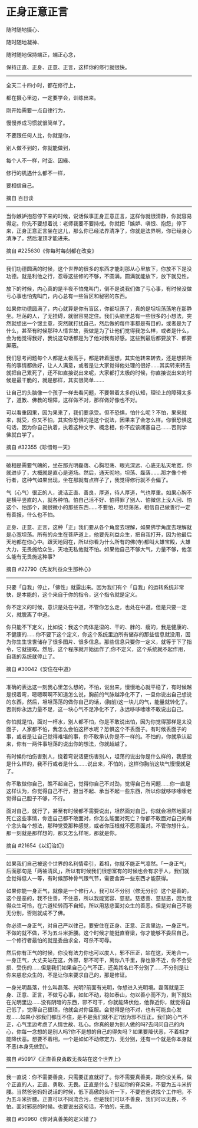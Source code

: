 # 正身正意正言

随时随地摄心、

随时随地凝神、

随时随地保持端正，端正心念，

保持正直、正身、正意、正言，这样你的修行就很快。

---

全天二十四小时，都在修行上，

都在摄心里边，一定要学会，训练出来。

刚开始需要一点自律行为，

慢慢养成习惯就很简单了。

不要跟任何人比，你就是你，

别人做不到的，你就能做到，

每个人不一样，时空、因緣、

修行的机遇什么都不一样，

要相信自己。

摘自 百日谈

------------------------------------------------------------------------

当你嫉妒抱怨停下来的时候，说话做事正身正意正言，这样你就很清静，你就容易得定。你先不要想着说：老师我要不要持戒。你就把「嫉妒、嗔恨、抱怨」停下来，正身正意正言坐在这儿，那么你已经法界清净了，你就是法界啊，你已经身心清净了。然后灌顶才能进来。

摘自 #225630《你每时每刻都在改变》

------------------------------------------------------------------------

我们功德圆满的时候，这个世界的很多的东西才能刹那从心里放下，你放不下是没功德。就是利他之行，忍辱这些修的不够，不圆满，圆满就能放下，放下就见性。

放下的时候，内心真的是半夜不怕鬼叫门，倒不是说我们做了亏心事，有时候没做亏心事也怕鬼叫门，内心总有一些盲区和秘密的东西。

如果你功德圆满了，内心就算是你有盲区，你都坦荡了，真的是坦坦荡荡地在那静坐。坦荡的人，了无挂碍，就很容易定住。我们头脑里总有一些很多的小想法，突然就想出一个馊主意，突然就打扰自己，然后做的每件事都是有目的，或者是为了什么，甚至有时候那种人情世故，我做是为了让他们觉得我怎么样，或者是什么，会为他觉得我好，我说这句话都是为了他对我有好感。这些到最后都要放下、都要屏蔽。

我们思考问题每个人都是太极高手，都是转着圈想，其实他转来转去，还是想把所有的事情都做好，让人人满意，或者是让大家觉得他处理的很好\...\...其实转来转去就把自己累死了，还不如直接说出来呢，大家都打太极的时候，你直接说出来的时候是最干脆的，就是那样，其实很简单\...\....

让自己的头脑像一个孩子一样去看问题，不要带着太多的认知，理论上的障碍太多了，道教、佛教的理障，这样做不对，那样做好像也不对。

可以看重因果，因为果来了，我们要承受。但不恐惧，怕什么呢？不怕，果来就来，就受，你又不怕，其实你恐惧的是这个说法，因果来了会怎么样。你很恐惧这句话，因为你自己执着，执着这种文字、概念相，你不应该闭塞自己\...\....否则学佛就白学了。

摘自 #32355《珍惜每一天》

------------------------------------------------------------------------

破相是需要气魄的，坐在那光明磊落、心胸坦荡、眼光深远、心底无私天地宽，你就进步了，大概就是直心是道场。然后，通天彻地，坦荡、磊落\...\....那才像个修行者，这种气如果出现，坐在那就有点样子了，我觉得修行就不会偏了。

气（心气）很正的人，说话正直、善良，厚道，待人厚道，气也厚重。如果心胸不是横平竖直的人，就各种怕。怕自己活不好、怕得罪了别人、怕微信上没人回、怕这个、怕那个，就很微小的那些东西\...\...不要怕，坦坦荡荡，相信自己做善行一定有善报，什么也不怕。

正身、正意、正言，这种「正」我们要从各个角度去理解，如果佛学角度去理解就是心宽坦荡。所有的众生在菩萨道上，他要先利益众生，把自我打开，因为他最后天地都在你心中。跟天地同在，所以你看为什么所有的佛(寺)都叫大雄宝殿，大雄大力，无畏施给众生，天地无私他就不怕。如果他自己不够大气，力量不够，他怎么能有无畏施这种事?

摘自 #22790《先发利益众生那种心》

------------------------------------------------------------------------

只要「自我」停止，「佛性」就露出来。因为我们有个「自我」的运转系统非常快，是本能的，这个来自于你的指令，这个指令就是定义。

你不定义的时候，意识是处在中道，不管你怎么走，也处在中道。但是只要一定义，就脱离了中道。

你只能不下定义，比如说：我这个肉体是湿的、干的、胖的、瘦的，我是健康的、不健康的\...\...你不要下这个定义，你这个系统里边所有储存的那些信息就没用，因为你生生世世储存了很多图片、很多信息。那些信息只要你一定义，就等于下了指令，它就提取。然后，这个程序就开始运作了;你不定义，这个系统就不起作用，自我的系统就停止了。

摘自 #30042《安住在中道》

------------------------------------------------------------------------

准确的表达这一刻我心里怎么想的，不怕，说出来，慢慢地心就平稳了，有时候越是拐着弯，嗯嗯啊啊不知道怎么说，胸前的气脉越净化不了，一旦你说出自己想说的东西，然后，坦坦荡荡的做你自己的话，(胸前)这一块儿的气，能量就转化了。否则你永远力量不足，这一块心气不足净化不了，永远哆哆嗦嗦不敢说出自己。

你怕就是怕，面对一杯水，别人都不怕，你是不敢说出怕，因为你觉得那样是太没面子，人家都不怕，我怎么会怕这杯水呢？恐惧这个不丢面子。有时候丢面子的事，或者是让自己觉得难堪的事，你不敢承认你是不一样的。不怕的，你就承认起来，你有一两件事坦荡的说出你的想法，你就超越了。

有时候你怕伤害别人，绕着弯说话更伤害别人，坦荡的说出你是什么样的，我感觉是什么样的，我不行或者是什么\...\...说出来，不怕的，这样你胸前这块气慢慢就足了。

你不敢做你自己，瞧不起自己，觉得你自己不对劲，觉得自己有问题\...\...你一直是这样认为，你觉得自己不行，担当不起、承当不起一些东西，所以你就哆哆嗦嗦老觉得自己胆子不够，不行。

面对自己，就行了，甚至有时候都不需要说出，坦然面对自己，你就会坦然地面对死亡这些事情，你连自己都不敢面对，你怎么能面对死亡？你都不敢面对自己的每个念头每个想法，那种觉受那种感觉，或者你压根就不愿意面对。不管你想什么，那一刻就是那样想的，那又怎么样呢，那就是你。

摘自 #21654《以幻治幻》

------------------------------------------------------------------------

如果我们自己被这个世界的名利情牵引，着相，你就不能正气凛然。「一身正气」后面那句是「两袖清风」，所以有时候我们很想富有的时候也会有求于人，我们就会觉得低人一等，有时候那种骨气跟气节，需要舍弃一些东西才能获得。

如果你能一身正气，就像是一个修行人，我可以不分别（修无分别）这个是善的，这个是恶的，我不住善，不住恶，所以我能宽容、慈悲。慈悲善、慈悲恶，因为觉得众生可怜，在六道轮转而不自知，所以用慈悲面对众生的善恶。但是对自己不能无分别，否则就成不了佛。

你必须一身正气，对自己严以律己，要安住在正身、正意、正言里边，一身正气，不做的就不做，不为五斗米折腰。这个时候才能挺直脊梁，你才能够不委屈自己。一个修行者最怕的就是委曲求全，可杀不可辱。

然后你有正气的时候，你没有法力你也可以度人，邪不压正，站在这，天地合一，一身正气，大丈夫站在这，外邪，邪不可干，离你八千里，靠也靠不近，你不会受损、受伤的\...\...但是我们如果自己心气不正，还美其名曰不分别了\...\...不分别是让你来慈悲众生的，不是让你来要求自己的，那是修证。

一身光明磊落，什么叫磊落、光明?前面有光明，你想进入光明境。磊落就是正身、正意、正言，不做亏心事，如如不动，稳如泰山，勿以善小而不为，剩下就处在光明里边\...\...没有阴暗的东西，邪不可干，你就能降伏他，他靠近你，就觉得自己低了，觉得自己猥琐，他就会对你臣服。会觉得是他不对，也有可能良心发现\...\...如果小邪我们都压不住，是不是我们就不正?因为邪不压正。我们的心气不正，心气里边考虑了人情世故、私心。你真的是为别人做的吗?去问问自己的内心，你每一念想的是别人吗?你不是想的自己的得失吗？如果要降伏恶，不着相才能降伏恶。想要不着相，一个是如如不动修定力、无分别，还有一个就是你本身就不恶(本身先做到)。

摘自 #50917《正直善良勇敢无畏站在这个世界上》

------------------------------------------------------------------------

我一直说：你不需要善良，只需要正直就好了。你不需要真善美，跟你没关系，做个正直的人，正直、勇敢、无畏。正直是什么？挺起你的脊梁来，不要为五斗米折腰。当然爸爸妈妈说话的时候，低下高傲的头听一下，不要爸爸说找个工作吧，不为五斗米折腰。正直可以不同流合污，但是我们可以不善良，我们可以无畏，不怕。面对邪恶的时候。也要说出这句话，不怕的，无畏。

摘自 #50960《你对真善美的定义错了》